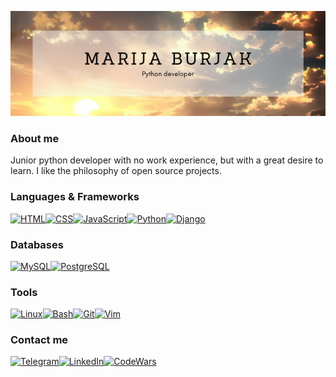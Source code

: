 ![Header](https://github.com/HangeZoe/HangeZoe/blob/main/assets/Marija%20Burjak.png)

### About me
Junior python developer with no work experience, but with a great desire to learn. I like the philosophy of open source projects.
### Languages & Frameworks
[![HTML](https://img.shields.io/badge/HTML-FAD7A0?style=for-the-badge&logo=HTML5&logoColor=white)](https://html.com/)[![CSS](https://img.shields.io/badge/CSS-F8D1A4?style=for-the-badge&logo=CSS3&logoColor=white)](http://www.css3.com/)[![JavaScript](https://img.shields.io/badge/JavaScript-F5CBA7?style=for-the-badge&logo=javascript&logoColor=white)](http://www.ecmascript.org/)[![Python](https://img.shields.io/badge/Python-F1C3A0?style=for-the-badge&logo=python&logoColor=white)](https://www.python.org/)[![Django](https://img.shields.io/badge/Django-EDBB99?style=for-the-badge&logo=django&logoColor=white)](https://www.djangoproject.com/)
### Databases
[![MySQL](https://img.shields.io/badge/MySQL-FAD7A0?style=for-the-badge&logo=mysql&logoColor=white)](http://www.ecmascript.org/)[![PostgreSQL](https://img.shields.io/badge/PostgreSQL-F8D1A4?style=for-the-badge&logo=postgresql&logoColor=white)](https://www.postgresql.org/)
### Tools
[![Linux](https://img.shields.io/badge/Linux-FAD7A0?style=for-the-badge&logo=linux&logoColor=white)](https://ubuntu.com/)[![Bash](https://img.shields.io/badge/Bash-F8D1A4?style=for-the-badge&logo=gnu-bash&logoColor=white)](https://www.gnu.org/software/bash/)[![Git](https://img.shields.io/badge/Git-F5CBA7?style=for-the-badge&logo=git&logoColor=white)](https://git-scm.com/)[![Vim](https://img.shields.io/badge/Vim-F1C3A0?style=for-the-badge&logo=vim&logoColor=white)](https://git-scm.com/)
### Contact me
[![Telegram](https://img.shields.io/badge/Telegram-FAD7A0?style=for-the-badge&logo=discord&logoColor=white)](https://t.me/ZoeHange)[![LinkedIn](https://img.shields.io/badge/LinkedIn-F8D1A4?style=for-the-badge&logo=linkedin&logoColor=white)](https://www.linkedin.com/in/marija-burjak/)[![CodeWars](https://img.shields.io/badge/Codewars-F5CBA7?style=for-the-badge&logo=Codewars&logoColor=white)](https://www.codewars.com/users/hangezoe) 
